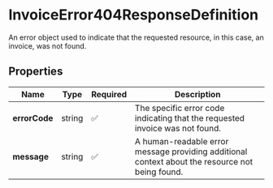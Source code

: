 # InvoiceError404ResponseDefinition

An error object used to indicate that the requested resource, in this case, an invoice, was not found.

## Properties

| Name | Type | Required | Description |
| ------------ | ------------- | ------------- | ------------- |
| **errorCode** | string | ✅ | The specific error code indicating that the requested invoice was not found. |
**message** | string | ✅ | A human-readable error message providing additional context about the resource not being found. |


